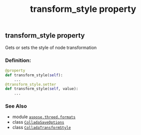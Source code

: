 ﻿---
title: transform_style property
second_title: Aspose.3D for Python via .NET API References
description: 
type: docs
weight: 100
url: /python-net/aspose.threed.formats/colladasaveoptions/transform_style/
is_root: false
---

## transform_style property


Gets or sets the style of node transformation
### Definition:
```python
@property
def transform_style(self):
    ...
@transform_style.setter
def transform_style(self, value):
    ...
```

### See Also
* module [`aspose.threed.formats`](../../)
* class [`ColladaSaveOptions`](/3d/python-net/aspose.threed.formats/colladasaveoptions)
* class [`ColladaTransformStyle`](/3d/python-net/aspose.threed.formats/colladatransformstyle)
